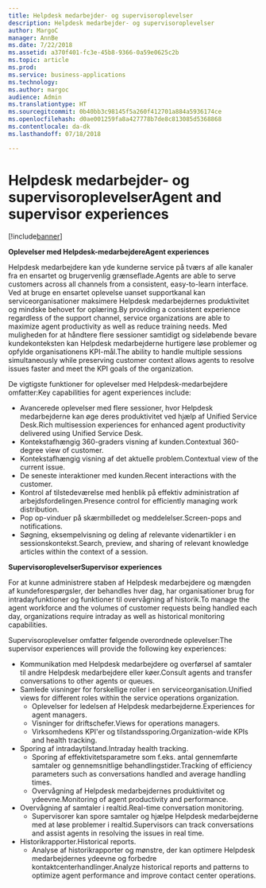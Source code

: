 ```yaml
---
title: Helpdesk medarbejder- og supervisoroplevelser
description: Helpdesk medarbejder- og supervisoroplevelser
author: MargoC
manager: AnnBe
ms.date: 7/22/2018
ms.assetid: a370f401-fc3e-45b8-9366-0a59e0625c2b
ms.topic: article
ms.prod: 
ms.service: business-applications
ms.technology: 
ms.author: margoc
audience: Admin
ms.translationtype: HT
ms.sourcegitcommit: 0b40bb3c98145f5a260f412701a884a5936174ce
ms.openlocfilehash: d0ae001259fa8a427778b7de8c813085d5368868
ms.contentlocale: da-dk
ms.lasthandoff: 07/18/2018

---
```


#  <a name="agent-and-supervisor-experiences"></a><span data-ttu-id="8d9ca-103">Helpdesk medarbejder- og supervisoroplevelser</span><span class="sxs-lookup"><span data-stu-id="8d9ca-103">Agent and supervisor experiences</span></span>


[!include[banner](../../../includes/banner.md)]

<span data-ttu-id="8d9ca-104">**Oplevelser med Helpdesk-medarbejdere**</span><span class="sxs-lookup"><span data-stu-id="8d9ca-104">**Agent experiences**</span></span>

<span data-ttu-id="8d9ca-105">Helpdesk medarbejdere kan yde kunderne service på tværs af alle kanaler fra en ensartet og brugervenlig grænseflade.</span><span class="sxs-lookup"><span data-stu-id="8d9ca-105">Agents are able to serve customers across all channels from a consistent, easy-to-learn interface.</span></span> <span data-ttu-id="8d9ca-106">Ved at bruge en ensartet oplevelse uanset supportkanal kan serviceorganisationer maksimere Helpdesk medarbejdernes produktivitet og mindske behovet for oplæring.</span><span class="sxs-lookup"><span data-stu-id="8d9ca-106">By providing a consistent experience regardless of the support channel, service organizations are able to maximize agent productivity as well as reduce training needs.</span></span> <span data-ttu-id="8d9ca-107">Med muligheden for at håndtere flere sessioner samtidigt og sideløbende bevare kundekonteksten kan Helpdesk medarbejderne hurtigere løse problemer og opfylde organisationens KPI-mål.</span><span class="sxs-lookup"><span data-stu-id="8d9ca-107">The ability to handle multiple sessions simultaneously while preserving customer context allows agents to resolve issues faster and meet the KPI goals of the organization.</span></span>

<span data-ttu-id="8d9ca-108">De vigtigste funktioner for oplevelser med Helpdesk-medarbejdere omfatter:</span><span class="sxs-lookup"><span data-stu-id="8d9ca-108">Key capabilities for agent experiences include:</span></span>

-   <span data-ttu-id="8d9ca-109">Avancerede oplevelser med flere sessioner, hvor Helpdesk medarbejderne kan øge deres produktivitet ved hjælp af Unified Service Desk.</span><span class="sxs-lookup"><span data-stu-id="8d9ca-109">Rich multisession experiences for enhanced agent productivity delivered using Unified Service Desk.</span></span>
-   <span data-ttu-id="8d9ca-110">Kontekstafhængig 360-graders visning af kunden.</span><span class="sxs-lookup"><span data-stu-id="8d9ca-110">Contextual 360-degree view of customer.</span></span>
-   <span data-ttu-id="8d9ca-111">Kontekstafhængig visning af det aktuelle problem.</span><span class="sxs-lookup"><span data-stu-id="8d9ca-111">Contextual view of the current issue.</span></span>
-   <span data-ttu-id="8d9ca-112">De seneste interaktioner med kunden.</span><span class="sxs-lookup"><span data-stu-id="8d9ca-112">Recent interactions with the customer.</span></span>
-   <span data-ttu-id="8d9ca-113">Kontrol af tilstedeværelse med henblik på effektiv administration af arbejdsfordelingen.</span><span class="sxs-lookup"><span data-stu-id="8d9ca-113">Presence control for efficiently managing work distribution.</span></span>
-   <span data-ttu-id="8d9ca-114">Pop op-vinduer på skærmbilledet og meddelelser.</span><span class="sxs-lookup"><span data-stu-id="8d9ca-114">Screen-pops and notifications.</span></span>
-   <span data-ttu-id="8d9ca-115">Søgning, eksempelvisning og deling af relevante videnartikler i en sessionskontekst.</span><span class="sxs-lookup"><span data-stu-id="8d9ca-115">Search, preview, and sharing of relevant knowledge articles within the context of a session.</span></span>

<span data-ttu-id="8d9ca-116">**Supervisoroplevelser**</span><span class="sxs-lookup"><span data-stu-id="8d9ca-116">**Supervisor experiences**</span></span>

<span data-ttu-id="8d9ca-117">For at kunne administrere staben af Helpdesk medarbejdere og mængden af kundeforespørgsler, der behandles hver dag, har organisationer brug for intradayfunktioner og funktioner til overvågning af historik.</span><span class="sxs-lookup"><span data-stu-id="8d9ca-117">To manage the agent workforce and the volumes of customer requests being handled each day, organizations require intraday as well as historical monitoring capabilities.</span></span> 

<span data-ttu-id="8d9ca-118">Supervisoroplevelser omfatter følgende overordnede oplevelser:</span><span class="sxs-lookup"><span data-stu-id="8d9ca-118">The supervisor experiences will provide the following key experiences:</span></span>

-   <span data-ttu-id="8d9ca-119">Kommunikation med Helpdesk medarbejdere og overførsel af samtaler til andre Helpdesk medarbejdere eller køer.</span><span class="sxs-lookup"><span data-stu-id="8d9ca-119">Consult agents and transfer conversations to other agents or queues.</span></span> 
-   <span data-ttu-id="8d9ca-120">Samlede visninger for forskellige roller i en serviceorganisation.</span><span class="sxs-lookup"><span data-stu-id="8d9ca-120">Unified views for different roles within the service operations organization.</span></span>
    -   <span data-ttu-id="8d9ca-121">Oplevelser for ledelsen af Helpdesk medarbejderne.</span><span class="sxs-lookup"><span data-stu-id="8d9ca-121">Experiences for agent managers.</span></span>
    -   <span data-ttu-id="8d9ca-122">Visninger for driftschefer.</span><span class="sxs-lookup"><span data-stu-id="8d9ca-122">Views for operations managers.</span></span>
    -   <span data-ttu-id="8d9ca-123">Virksomhedens KPI'er og tilstandssporing.</span><span class="sxs-lookup"><span data-stu-id="8d9ca-123">Organization-wide KPIs and health tracking.</span></span>
-   <span data-ttu-id="8d9ca-124">Sporing af intradaytilstand.</span><span class="sxs-lookup"><span data-stu-id="8d9ca-124">Intraday health tracking.</span></span>
    -   <span data-ttu-id="8d9ca-125">Sporing af effektivitetsparametre som f.eks. antal gennemførte samtaler og gennemsnitlige behandlingstider.</span><span class="sxs-lookup"><span data-stu-id="8d9ca-125">Tracking of efficiency parameters such as conversations handled and average handling times.</span></span>
    -   <span data-ttu-id="8d9ca-126">Overvågning af Helpdesk medarbejdernes produktivitet og ydeevne.</span><span class="sxs-lookup"><span data-stu-id="8d9ca-126">Monitoring of agent productivity and performance.</span></span>
-   <span data-ttu-id="8d9ca-127">Overvågning af samtaler i realtid.</span><span class="sxs-lookup"><span data-stu-id="8d9ca-127">Real-time conversation monitoring.</span></span>
    -   <span data-ttu-id="8d9ca-128">Supervisorer kan spore samtaler og hjælpe Helpdesk medarbejderne med at løse problemer i realtid.</span><span class="sxs-lookup"><span data-stu-id="8d9ca-128">Supervisors can track conversations and assist agents in resolving the issues in real time.</span></span>
-   <span data-ttu-id="8d9ca-129">Historikrapporter.</span><span class="sxs-lookup"><span data-stu-id="8d9ca-129">Historical reports.</span></span>
    - <span data-ttu-id="8d9ca-130">Analyse af historikrapporter og mønstre, der kan optimere Helpdesk medarbejdernes ydeevne og forbedre kontaktcenterhandlinger.</span><span class="sxs-lookup"><span data-stu-id="8d9ca-130">Analyze historical reports and patterns to optimize agent performance and improve contact center operations.</span></span>

